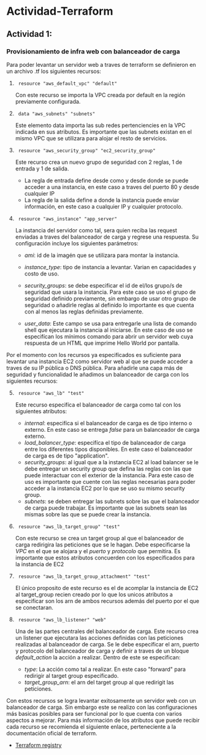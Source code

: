 # Actividad-Terraform

## Actividad 1: 
### Provisionamiento de infra web con balanceador de carga

Para poder levantar un servidor web a traves de terraform se definieron en un archivo .tf los siguientes recursos:

1.      resource "aws_default_vpc" "default"
    Con este recurso se importa la VPC creada por default en la región previamente configurada.

2.      data "aws_subnets" "subnets"
    Este elemento data importa las sub redes pertenciencies en la VPC indicada en sus atributos. Es importante que las subnets existan en el mismo VPC que se utilizara para alojar el resto de servicios.

3.      resource "aws_security_group" "ec2_security_group"
    Este recurso crea un nuevo grupo de seguridad con 2 reglas, 1 de entrada y 1 de salida. 
    - La regla de entrada define desde como y desde donde se puede acceder a una instancia, en este caso a traves del puerto 80 y desde cualquier IP 
     - La regla de la salida define a donde la instancia puede enviar información, en este caso a cualquier IP y cualquier protocolo.

4.      resource "aws_instance" "app_server"
    La instancia del servidor como tal, sera quien reciba las request enviadas a traves del balanceador de carga y regrese una respuesta. Su configuración incluye los siguientes parámetros:

    - *ami*: id de la imagén que se utilizara para montar la instancia. 

    - *instance_type*: tipo de instancia a levantar. Varian en capacidades y costo de uso.

    - *security_groups*: se debe especificar el id de el/los grupo/s de seguridad que usara la instancia. Para este caso se uso el grupo de seguridad definido previamente, sin embargo de usar otro grupo de seguridad o añadirle reglas al definido lo importante es que cuenta con al menos las reglas definidas previamente.

    - *user_data*: Este campo se usa para entregarle una lista de comando shell que ejecutara la instancia al iniciarse. En este caso de uso se especifícan los mínimos comando para abrir un servidor web cuya respuesta de un HTML que imprime Hello World por pantalla.

Por el momento con los recursos ya especifícados es suficiente para levantar una instancia EC2 como servidor web al que se puede acceder a traves de su IP pública o DNS pública. Para añadirle una capa más de seguridad y funcionalidad le añadimos un balanceador de carga con los siguientes recursos:

5.      resource "aws_lb" "test"
    Este recurso especifíca el balanceador de carga como tal con los siguientes atributos:
    - *internal*: especifíca si el balanceador de carga es de tipo interno o externo. En este caso se entrega _false_ para un balanceador de carga externo.
    - *load_balancer_type*: especifíca el tipo de balanceador de carga entre los diferentes tipos disponibles. En este caso el balanceador de carga es de tipo "application".
    - *security_groups*: al igual que a la instancia EC2 al load balancer se le debe entregar un security group que defina las reglas con las que puede interactuar con el exterior de la instancia. Para este caso de uso es importante que cuente con las reglas necesarias para poder acceder a la instancia EC2 por lo que se uso su mismo security group.
    - *subnets*: se deben entregar las subnets sobre las que el balanceador de carga puede trabajar. Es importante que las subnets sean las mismas sobre las que se puede crear la instancia.

6.      resource "aws_lb_target_group" "test"
    Con este recurso se crea un target group al que el balanceador de carga redirigira las peticiones que se le hagan. Debe especificarse la *VPC* en el que se alojara y el *puerto* y *protocolo* que permitira. Es importante que estos atributos concuerden con los específicados para la instancia de EC2

7.      resource "aws_lb_target_group_attachment" "test"
    El único proposito de este recurso es el de acomplar la instancia de EC2 al target_group recien creado por lo que los unicos atributos a especificar son los arn de ambos recursos además del puerto por el que se conectaran.

8.      resource "aws_lb_listener" "web"
    Una de las partes centrales del balanceador de carga. Este recurso crea un listener que ejecutara las acciones definidas con las peticiones realizadas al balanceador de carga.
    Se le debe específicar el arn, puerto y protocolo del balanceador de carga y definir a traves de un bloque *default_action* la acción a realizar. Dentro de este se especifican:
    - *type*: La acción como tal a realizar. En este caso "forward" para redirigir al target group específicado.
    - *target_group_arn*: el arn del target group al que redirigit las peticiones.

Con estos recursos se logra levantar exitosamente un servidor web con un balanceador de carga. Sin embargo este se realizo con las configuraciones más basicas posibles para ser funcional por lo que cuenta con varios aspectos a mejorar. Para más información de los atributos que puede recibir cada recurso se recomienda el siguiente enlace, perteneciente a la documentación oficial de terraform.

- [Terraform registry](https://registry.terraform.io/)
